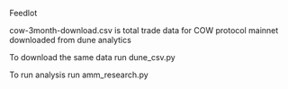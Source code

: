 Feedlot 

cow-3month-download.csv is total trade data for COW protocol mainnet downloaded from dune analytics

To download the same data run dune_csv.py 

To run analysis run amm_research.py 
